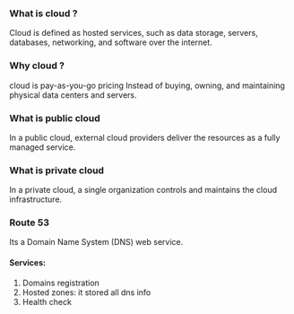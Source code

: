 ### What is cloud ?
Cloud is defined as hosted services, such as data storage, servers, databases, networking, and software over the internet.

### Why cloud ?
cloud is pay-as-you-go pricing Instead of buying, owning, and maintaining physical data centers and servers.

### What is public cloud
In a public cloud, external cloud providers deliver the resources as a fully managed service.
### What is private cloud
In a private cloud, a single organization controls and maintains the cloud infrastructure.
### Route 53
Its a  Domain Name System (DNS) web service.
#### Services:
1. Domains registration
2. Hosted zones: it stored all dns info
3. Health check
